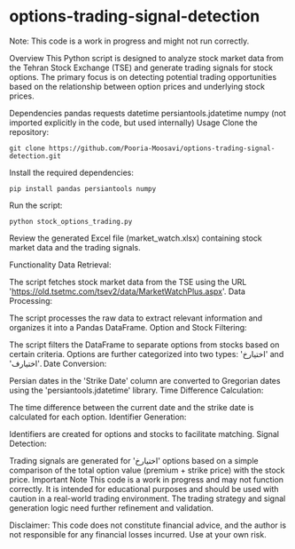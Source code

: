 # options-trading-signal-detection

Note: This code is a work in progress and might not run correctly.

Overview
This Python script is designed to analyze stock market data from the Tehran Stock Exchange (TSE) and generate trading signals for stock options. The primary focus is on detecting potential trading opportunities based on the relationship between option prices and underlying stock prices.

Dependencies
pandas
requests
datetime
persiantools.jdatetime
numpy (not imported explicitly in the code, but used internally)
Usage
Clone the repository:


```
git clone https://github.com/Pooria-Moosavi/options-trading-signal-detection.git
```

Install the required dependencies:

```
pip install pandas persiantools numpy
```
Run the script:


```
python stock_options_trading.py
```
Review the generated Excel file (market_watch.xlsx) containing stock market data and the trading signals.

Functionality
Data Retrieval:

The script fetches stock market data from the TSE using the URL 'https://old.tsetmc.com/tsev2/data/MarketWatchPlus.aspx'.
Data Processing:

The script processes the raw data to extract relevant information and organizes it into a Pandas DataFrame.
Option and Stock Filtering:

The script filters the DataFrame to separate options from stocks based on certain criteria.
Options are further categorized into two types: 'اختيارخ' and 'اختيارف'.
Date Conversion:

Persian dates in the 'Strike Date' column are converted to Gregorian dates using the 'persiantools.jdatetime' library.
Time Difference Calculation:

The time difference between the current date and the strike date is calculated for each option.
Identifier Generation:

Identifiers are created for options and stocks to facilitate matching.
Signal Detection:

Trading signals are generated for 'اختيارخ' options based on a simple comparison of the total option value (premium + strike price) with the stock price.
Important Note
This code is a work in progress and may not function correctly. It is intended for educational purposes and should be used with caution in a real-world trading environment. The trading strategy and signal generation logic need further refinement and validation.

Disclaimer: This code does not constitute financial advice, and the author is not responsible for any financial losses incurred. Use at your own risk.
